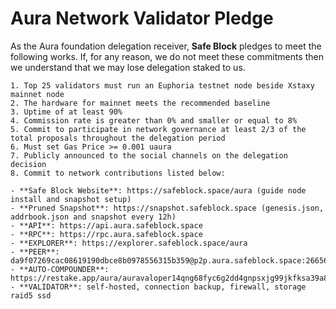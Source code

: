 # Aura Network Validator Pledge

As the Aura foundation delegation receiver, **Safe Block** pledges to meet the following works. If, for any reason, we do not meet these commitments then we understand that we may lose delegation staked to us.

    1. Top 25 validators must run an Euphoria testnet node beside Xstaxy mainnet node
    2. The hardware for mainnet meets the recommended baseline    
    3. Uptime of at least 90%
    4. Commission rate is greater than 0% and smaller or equal to 8%
    5. Commit to participate in network governance at least 2/3 of the total proposals throughout the delegation period
    6. Must set Gas Price >= 0.001 uaura
    7. Publicly announced to the social channels on the delegation decision
    8. Commit to network contributions listed below: 
    
    - **Safe Block Website**: https://safeblock.space/aura (guide node install and snapshot setup)
    - **Pruned Snapshot**: https://snapshot.safeblock.space (genesis.json, addrbook.json and snapshot every 12h)
    - **API**: https://api.aura.safeblock.space
    - **RPC**: https://rpc.aura.safeblock.space
    - **EXPLORER**: https://explorer.safeblock.space/aura 
    - **PEER**: da9f07269cac08619190dbce8b0978556315b359@p2p.aura.safeblock.space:26656
    - **AUTO-COMPOUNDER**: https://restake.app/aura/auravaloper14qng68fyc6g2dd4gnpsxjg99jkfksa39a8z9zk
    - **VALIDATOR**: self-hosted, connection backup, firewall, storage raid5 ssd
     
